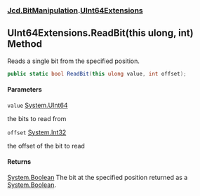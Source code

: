 ### [Jcd.BitManipulation](Jcd.BitManipulation.md 'Jcd.BitManipulation').[UInt64Extensions](Jcd.BitManipulation.UInt64Extensions.md 'Jcd.BitManipulation.UInt64Extensions')

## UInt64Extensions.ReadBit(this ulong, int) Method

Reads a single bit from the specified position.

```csharp
public static bool ReadBit(this ulong value, int offset);
```

#### Parameters

<a name='Jcd.BitManipulation.UInt64Extensions.ReadBit(thisulong,int).value'></a>

`value` [System.UInt64](https://docs.microsoft.com/en-us/dotnet/api/System.UInt64 'System.UInt64')

the bits to read from

<a name='Jcd.BitManipulation.UInt64Extensions.ReadBit(thisulong,int).offset'></a>

`offset` [System.Int32](https://docs.microsoft.com/en-us/dotnet/api/System.Int32 'System.Int32')

the offset of the bit to read

#### Returns

[System.Boolean](https://docs.microsoft.com/en-us/dotnet/api/System.Boolean 'System.Boolean')
The bit at the specified position returned as
a [System.Boolean](https://docs.microsoft.com/en-us/dotnet/api/System.Boolean 'System.Boolean').